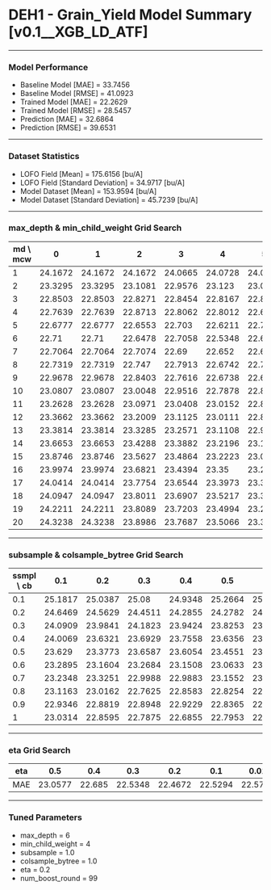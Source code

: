 # DEH1 - Grain_Yield Model Summary [v0.1__XGB_LD_ATF]

***

### Model Performance

- Baseline Model [MAE] = 33.7456
- Baseline Model [RMSE] = 41.0923
- Trained Model [MAE] = 22.2629
- Trained Model [RMSE] = 28.5457
- Prediction [MAE] = 32.6864
- Prediction [RMSE] = 39.6531
***

### Dataset Statistics

- LOFO Field [Mean] = 175.6156 [bu/A]
- LOFO Field [Standard Deviation] = 34.9717 [bu/A]
- Model Dataset [Mean] = 153.9594 [bu/A]
- Model Dataset [Standard Deviation] = 45.7239 [bu/A]
***

### max_depth & min_child_weight Grid Search

|   md \ mcw |       0 |       1 |       2 |       3 |       4 |       5 |       6 |       7 |       8 |       9 |      10 |      11 |      12 |      13 |      14 |      15 |      16 |      17 |      18 |      19 |      20 |
|------------|---------|---------|---------|---------|---------|---------|---------|---------|---------|---------|---------|---------|---------|---------|---------|---------|---------|---------|---------|---------|---------|
|          1 | 24.1672 | 24.1672 | 24.1672 | 24.0665 | 24.0728 | 24.0728 | 24.0728 | 24.0728 | 24.1904 | 24.0655 | 24.0405 | 24.0634 | 24.0885 | 24.0585 | 24.0585 | 24.0382 | 24.0382 | 24.0447 | 24.0447 | 24.0418 | 24.0896 |
|          2 | 23.3295 | 23.3295 | 23.1081 | 22.9576 | 23.123  | 23.0539 | 23.0048 | 23.1679 | 23.1053 | 23.0434 | 23.072  | 23.1949 | 23.202  | 23.1633 | 23.0399 | 23.2041 | 23.1935 | 23.0706 | 23.2311 | 23.4234 | 23.1192 |
|          3 | 22.8503 | 22.8503 | 22.8271 | 22.8454 | 22.8167 | 22.8618 | 22.9703 | 22.8496 | 22.78   | 22.8585 | 22.8492 | 22.7204 | 22.7601 | 22.9041 | 22.9427 | 22.8682 | 22.8185 | 22.9172 | 22.8888 | 22.9646 | 22.871  |
|          4 | 22.7639 | 22.7639 | 22.8713 | 22.8062 | 22.8012 | 22.6978 | 22.6468 | 22.6626 | 22.5939 | 22.6932 | 22.6798 | 22.6704 | 22.6702 | 22.8028 | 22.6907 | 22.7436 | 22.7827 | 22.7693 | 22.7572 | 22.757  | 22.739  |
|          5 | 22.6777 | 22.6777 | 22.6553 | 22.703  | 22.6211 | 22.7241 | 22.6766 | 22.6842 | 22.6846 | 22.63   | 22.5694 | 22.7135 | 22.5715 | 22.6116 | 22.6161 | 22.7501 | 22.7514 | 22.6812 | 22.6344 | 22.7656 | 22.7262 |
|          6 | 22.71   | 22.71   | 22.6478 | 22.7058 | 22.5348 | 22.6358 | 22.7117 | 22.6827 | 22.7117 | 22.5789 | 22.5928 | 22.7225 | 22.6788 | 22.6901 | 22.7563 | 22.7921 | 22.8018 | 22.8174 | 22.7449 | 22.7147 | 22.739  |
|          7 | 22.7064 | 22.7064 | 22.7074 | 22.69   | 22.652  | 22.6751 | 22.6491 | 22.6604 | 22.6082 | 22.5788 | 22.6198 | 22.5734 | 22.5985 | 22.6169 | 22.7038 | 22.7863 | 22.737  | 22.7578 | 22.6053 | 22.7011 | 22.7761 |
|          8 | 22.7319 | 22.7319 | 22.747  | 22.7913 | 22.6742 | 22.7489 | 22.6926 | 22.7591 | 22.7828 | 22.7252 | 22.7535 | 22.7581 | 22.6917 | 22.6417 | 22.7027 | 22.6568 | 22.711  | 22.6903 | 22.6688 | 22.7376 | 22.7708 |
|          9 | 22.9678 | 22.9678 | 22.8403 | 22.7616 | 22.6738 | 22.6778 | 22.7307 | 22.7828 | 22.8281 | 22.6886 | 22.7952 | 22.757  | 22.791  | 22.7529 | 22.6299 | 22.6954 | 22.7406 | 22.6622 | 22.7328 | 22.6785 | 22.7325 |
|         10 | 23.0807 | 23.0807 | 23.0048 | 22.9516 | 22.7878 | 22.8356 | 22.8291 | 22.7583 | 22.7367 | 22.7492 | 22.844  | 22.7735 | 22.8519 | 22.772  | 22.7544 | 22.8265 | 22.7465 | 22.7618 | 22.8425 | 22.6749 | 22.7065 |
|         11 | 23.2628 | 23.2628 | 23.0971 | 23.0408 | 23.0152 | 22.8497 | 22.9828 | 22.8882 | 22.814  | 22.8153 | 22.8042 | 22.7747 | 22.828  | 22.7444 | 22.7159 | 22.7089 | 22.7994 | 22.7691 | 22.6957 | 22.7521 | 22.7554 |
|         12 | 23.3662 | 23.3662 | 23.2009 | 23.1125 | 23.0111 | 22.8992 | 22.9109 | 22.8739 | 22.8549 | 22.8517 | 22.7634 | 22.7452 | 22.8629 | 22.8294 | 22.844  | 22.8433 | 22.8385 | 22.6786 | 22.8022 | 22.7022 | 22.7721 |
|         13 | 23.3814 | 23.3814 | 23.3285 | 23.2571 | 23.1108 | 22.9638 | 22.9748 | 22.9563 | 22.8453 | 22.8696 | 22.8449 | 22.8332 | 22.829  | 22.8745 | 22.7979 | 22.704  | 22.8493 | 22.7479 | 22.7477 | 22.7286 | 22.7666 |
|         14 | 23.6653 | 23.6653 | 23.4288 | 23.3882 | 23.2196 | 23.1772 | 23.0529 | 22.9026 | 22.9792 | 22.9061 | 22.9936 | 22.8326 | 22.8399 | 22.8641 | 22.886  | 22.8074 | 22.7534 | 22.8588 | 22.7404 | 22.7219 | 22.8754 |
|         15 | 23.8746 | 23.8746 | 23.5627 | 23.4864 | 23.2223 | 23.0825 | 23.0749 | 22.9451 | 23.0063 | 23.0092 | 22.9988 | 22.9175 | 22.8826 | 22.9207 | 22.8286 | 22.8969 | 22.8117 | 22.8783 | 22.7679 | 22.7228 | 22.6964 |
|         16 | 23.9974 | 23.9974 | 23.6821 | 23.4394 | 23.35   | 23.262  | 23.1511 | 23.0894 | 23.0806 | 23.0385 | 23.0478 | 22.866  | 22.9239 | 22.9054 | 22.9074 | 22.7658 | 22.899  | 22.9119 | 22.7531 | 22.6942 | 22.7913 |
|         17 | 24.0414 | 24.0414 | 23.7754 | 23.6544 | 23.3973 | 23.3128 | 23.252  | 23.0519 | 23.0541 | 23.0481 | 23.021  | 22.9263 | 22.8823 | 22.7817 | 22.845  | 22.904  | 22.8496 | 22.8625 | 22.721  | 22.7125 | 22.791  |
|         18 | 24.0947 | 24.0947 | 23.8011 | 23.6907 | 23.5217 | 23.3449 | 23.2574 | 23.1824 | 23.0867 | 23.0939 | 23.0131 | 22.8549 | 22.9565 | 22.8118 | 22.8296 | 22.8335 | 22.7732 | 22.8743 | 22.6854 | 22.7667 | 22.729  |
|         19 | 24.2211 | 24.2211 | 23.8089 | 23.7203 | 23.4994 | 23.2857 | 23.3226 | 23.0599 | 23.0618 | 22.9957 | 23.0421 | 22.8575 | 22.9755 | 22.8667 | 22.9069 | 22.8659 | 22.7617 | 22.8929 | 22.7338 | 22.7279 | 22.826  |
|         20 | 24.3238 | 24.3238 | 23.8986 | 23.7687 | 23.5066 | 23.3775 | 23.3247 | 23.1094 | 23.1264 | 23.0162 | 22.9695 | 22.9522 | 22.9594 | 22.9158 | 22.8581 | 22.8094 | 22.8322 | 22.8786 | 22.7928 | 22.7724 | 22.8529 |

***

### subsample & colsample_bytree Grid Search

|   ssmpl \ cb |     0.1 |     0.2 |     0.3 |     0.4 |     0.5 |     0.6 |     0.7 |     0.8 |     0.9 |     1.0 |
|--------------|---------|---------|---------|---------|---------|---------|---------|---------|---------|---------|
|          0.1 | 25.1817 | 25.0387 | 25.08   | 24.9348 | 25.2664 | 25.2045 | 25.0469 | 25.1359 | 24.932  | 25.2379 |
|          0.2 | 24.6469 | 24.5629 | 24.4511 | 24.2855 | 24.2782 | 24.4379 | 24.5135 | 24.4129 | 24.4002 | 24.3213 |
|          0.3 | 24.0909 | 23.9841 | 24.1823 | 23.9424 | 23.8253 | 23.9104 | 23.6178 | 23.744  | 23.8119 | 23.7563 |
|          0.4 | 24.0069 | 23.6321 | 23.6929 | 23.7558 | 23.6356 | 23.8152 | 23.4774 | 23.6681 | 23.6129 | 23.4331 |
|          0.5 | 23.629  | 23.3773 | 23.6587 | 23.6054 | 23.4551 | 23.3839 | 23.3941 | 23.3085 | 23.4517 | 23.4008 |
|          0.6 | 23.2895 | 23.1604 | 23.2684 | 23.1508 | 23.0633 | 23.3399 | 23.1916 | 23.2129 | 23.123  | 23.1481 |
|          0.7 | 23.2348 | 23.3251 | 22.9988 | 22.9883 | 23.1552 | 23.1101 | 23.0124 | 22.969  | 22.9847 | 23.1251 |
|          0.8 | 23.1163 | 23.0162 | 22.7625 | 22.8583 | 22.8254 | 22.8963 | 22.9737 | 22.8542 | 22.8632 | 22.9044 |
|          0.9 | 22.9346 | 22.8819 | 22.8948 | 22.9229 | 22.8365 | 22.7143 | 22.7179 | 22.758  | 22.755  | 22.7139 |
|          1   | 23.0314 | 22.8595 | 22.7875 | 22.6855 | 22.7953 | 22.6895 | 22.6157 | 22.5676 | 22.6516 | 22.5348 |

***

### eta Grid Search

| eta   |     0.5 |    0.4 |     0.3 |     0.2 |     0.1 |    0.01 |   0.001 |
|-------|---------|--------|---------|---------|---------|---------|---------|
| MAE   | 23.0577 | 22.685 | 22.5348 | 22.4672 | 22.5294 | 22.5744 | 58.5757 |

***

### Tuned Parameters

- max_depth = 6
- min_child_weight = 4
- subsample = 1.0
- colsample_bytree = 1.0
- eta = 0.2
- num_boost_round = 99
